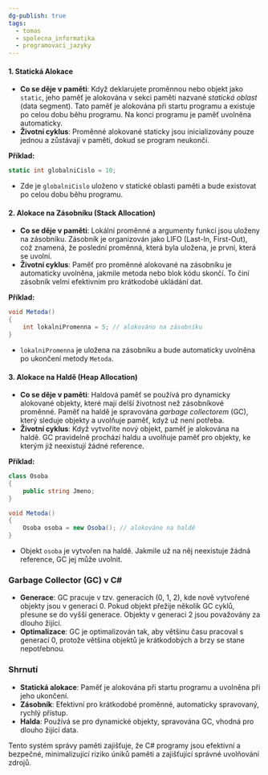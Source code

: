 ```yaml
---
dg-publish: true
tags:
  - tomas
  - spolecna_informatika
  - programovaci_jazyky
---
```

 #### 1. **Statická Alokace**
- **Co se děje v paměti**: Když deklarujete proměnnou nebo objekt jako `static`, jeho paměť je alokována v sekci paměti nazvané *statická oblast* (data segment). Tato paměť je alokována při startu programu a existuje po celou dobu běhu programu. Na konci programu je paměť uvolněna automaticky.
- **Životní cyklus**: Proměnné alokované staticky jsou inicializovány pouze jednou a zůstávají v paměti, dokud se program neukončí.

**Příklad:**
```csharp
static int globalniCislo = 10;
```
- Zde je `globalniCislo` uloženo v statické oblasti paměti a bude existovat po celou dobu běhu programu.

#### 2. **Alokace na Zásobníku (Stack Allocation)**
- **Co se děje v paměti**: Lokální proměnné a argumenty funkcí jsou uloženy na zásobníku. Zásobník je organizován jako LIFO (Last-In, First-Out), což znamená, že poslední proměnná, která byla uložena, je první, která se uvolní.
- **Životní cyklus**: Paměť pro proměnné alokované na zásobníku je automaticky uvolněna, jakmile metoda nebo blok kódu skončí. To činí zásobník velmi efektivním pro krátkodobé ukládání dat.

**Příklad:**
```csharp
void Metoda()
{
    int lokalniPromenna = 5; // alokováno na zásobníku
}
```
- `lokalniPromenna` je uložena na zásobníku a bude automaticky uvolněna po ukončení metody `Metoda`.

#### 3. **Alokace na Haldě (Heap Allocation)**
- **Co se děje v paměti**: Haldová paměť se používá pro dynamicky alokované objekty, které mají delší životnost než zásobníkové proměnné. Paměť na haldě je spravována *garbage collectorem* (GC), který sleduje objekty a uvolňuje paměť, když už není potřeba.
- **Životní cyklus**: Když vytvoříte nový objekt, paměť je alokována na haldě. GC pravidelně prochází haldu a uvolňuje paměť pro objekty, ke kterým již neexistují žádné reference.

**Příklad:**
```csharp
class Osoba
{
    public string Jmeno;
}

void Metoda()
{
    Osoba osoba = new Osoba(); // alokováno na haldě
}
```
- Objekt `osoba` je vytvořen na haldě. Jakmile už na něj neexistuje žádná reference, GC jej může uvolnit.

### Garbage Collector (GC) v C#
- **Generace**: GC pracuje v tzv. generacích (0, 1, 2), kde nově vytvořené objekty jsou v generaci 0. Pokud objekt přežije několik GC cyklů, přesune se do vyšší generace. Objekty v generaci 2 jsou považovány za dlouho žijící.
- **Optimalizace**: GC je optimalizován tak, aby většinu času pracoval s generací 0, protože většina objektů je krátkodobých a brzy se stane nepotřebnou.

### Shrnutí
- **Statická alokace**: Paměť je alokována při startu programu a uvolněna při jeho ukončení.
- **Zásobník**: Efektivní pro krátkodobé proměnné, automaticky spravovaný, rychlý přístup.
- **Halda**: Používá se pro dynamické objekty, spravována GC, vhodná pro dlouho žijící data.

Tento systém správy paměti zajišťuje, že C# programy jsou efektivní a bezpečné, minimalizující riziko úniků paměti a zajišťující správné uvolňování zdrojů.